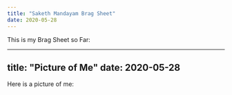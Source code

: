 ```yaml
---
title: "Saketh Mandayam Brag Sheet"
date: 2020-05-28
---
```

This is my Brag Sheet so Far: 


---
title: "Picture of Me" 
date: 2020-05-28
---
Here is a picture of me: 


